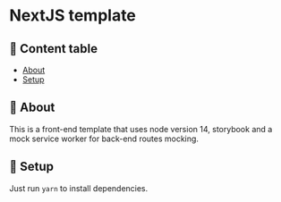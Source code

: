 # NextJS template

## 📝 Content table

- [About](#about)
- [Setup](#getting_started)


## 🧐 About <a name = "about"></a>

This is a front-end template that uses node version 14, storybook and a mock service worker for back-end routes mocking.

## 🏁 Setup <a name = "getting_started"></a>

Just run `yarn` to install dependencies.








